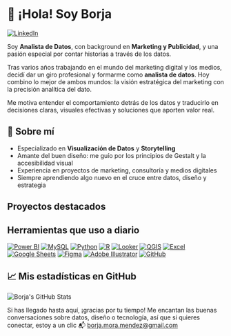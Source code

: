 # 👋 ¡Hola! Soy Borja

[![LinkedIn](https://img.shields.io/badge/-LinkedIn-black?style=flat-square&logo=linkedin&logoColor=white)](https://www.linkedin.com/in/borjamoramendez/)

Soy **Analista de Datos**, con background en **Marketing y Publicidad**, y una pasión especial por contar historias a través de los datos.

Tras varios años trabajando en el mundo del marketing digital y los medios, decidí dar un giro profesional y formarme como **analista de datos**. Hoy combino lo mejor de ambos mundos: la visión estratégica del marketing con la precisión analítica del dato.

Me motiva entender el comportamiento detrás de los datos y traducirlo en decisiones claras, visuales efectivas y soluciones que aporten valor real.


## 🧠 Sobre mí

- Especializado en **Visualización de Datos** y **Storytelling**
- Amante del buen diseño: me guío por los principios de Gestalt y la accesibilidad visual
- Experiencia en proyectos de marketing, consultoría y medios digitales
- Siempre aprendiendo algo nuevo en el cruce entre datos, diseño y estrategia

## Proyectos destacados


## Herramientas que uso a diario

[![Power BI](https://img.shields.io/badge/Power_BI-F2C811?style=flat-square&logo=powerbi&logoColor=black)](https://powerbi.microsoft.com/)
[![MySQL](https://img.shields.io/badge/MySQL-4479A1?style=flat-square&logo=mysql&logoColor=white)](https://www.mysql.com/)
[![Python](https://img.shields.io/badge/Python-3776AB?style=flat-square&logo=python&logoColor=white)](https://www.python.org/)
[![R](https://img.shields.io/badge/R-276DC3?style=flat-square&logo=r&logoColor=white)](https://www.r-project.org/)
[![Looker](https://img.shields.io/badge/Looker-00B4F0?style=flat-square&logo=looker&logoColor=white)](https://looker.com/)
[![QGIS](https://img.shields.io/badge/QGIS-589632?style=flat-square&logo=qgis&logoColor=white)](https://qgis.org/)
[![Excel](https://img.shields.io/badge/Excel-217346?style=flat-square&logo=microsoft-excel&logoColor=white)](https://www.microsoft.com/en-us/microsoft-365/excel)
[![Google Sheets](https://img.shields.io/badge/Google_Sheets-34A853?style=flat-square&logo=google-sheets&logoColor=white)](https://www.google.com/sheets/about/)
[![Figma](https://img.shields.io/badge/Figma-F24E1E?style=flat-square&logo=figma&logoColor=white)](https://www.figma.com/)
[![Adobe Illustrator](https://img.shields.io/badge/Illustrator-FF9A00?style=flat-square&logo=adobe-illustrator&logoColor=white)](https://www.adobe.com/products/illustrator.html)
[![GitHub](https://img.shields.io/badge/GitHub-181717?style=flat-square&logo=github&logoColor=white)](https://github.com/borjamome)


## 📈 Mis estadísticas en GitHub

![Borja's GitHub Stats](https://github-readme-stats.vercel.app/api?username=borjamome&show_icons=true&theme=buefy)


Si has llegado hasta aquí, ¡gracias por tu tiempo! Me encantan las buenas conversaciones sobre datos, diseño o tecnología, así que si quieres conectar, estoy a un clic 📬 borja.mora.mendez@gmail.com  

